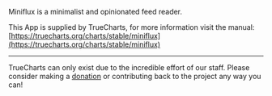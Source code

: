 Miniflux is a minimalist and opinionated feed reader.

This App is supplied by TrueCharts, for more information visit the manual: [https://truecharts.org/charts/stable/miniflux](https://truecharts.org/charts/stable/miniflux)

---

TrueCharts can only exist due to the incredible effort of our staff.
Please consider making a [donation](https://truecharts.org/sponsor) or contributing back to the project any way you can!
